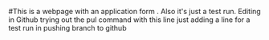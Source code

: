#This is a webpage with an application form . 
Also it's just a test run.
Editing in Github
trying out the pul command with this line
just adding a line for a test run in pushing branch to github